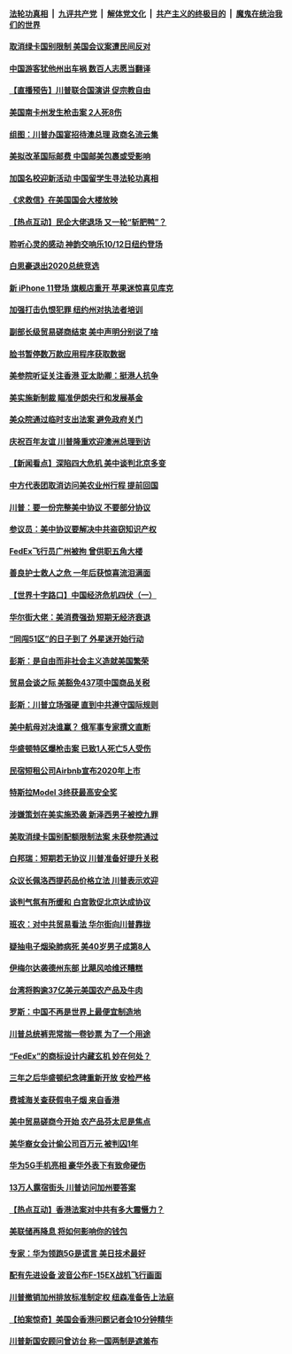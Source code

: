 ####  [法轮功真相](../../../../basic/blob/master/README.md?t=09220200) &nbsp;|&nbsp; [九评共产党](../../../../9ping.md/blob/master/README.md?t=09220200) &nbsp;|&nbsp; [解体党文化](../../../../jtdwh.md/blob/master/README.md?t=09220200)  &nbsp;|&nbsp; [共产主义的终极目的](../../../../gczydzjmd.md/blob/master/README.md?t=09220200) &nbsp;|&nbsp; [魔鬼在统治我们的世界](../../../../mgztzwmdsj.md/blob/master/README.md?t=09220200) 

#### [取消绿卡国别限制 美国会议案遭民间反对](../pages/nsc412/n11537773.md?t=09220200) 

#### [中国游客犹他州出车祸 数百人志愿当翻译](../pages/nsc412/n11537625.md?t=09220200) 

#### [【直播预告】川普联合国演讲 促宗教自由](../pages/nsc412/n11537578.md?t=09220200) 

#### [美国南卡州发生枪击案 2人死8伤](../pages/nsc412/n11537550.md?t=09220200) 

#### [组图：川普办国宴招待澳总理 政商名流云集](../pages/nsc412/n11537407.md?t=09220200) 

#### [美拟改革国际邮费 中国邮美包裹或受影响](../pages/nsc412/n11537288.md?t=09220200) 

#### [加国名校迎新活动 中国留学生寻法轮功真相](../pages/nsc412/n11537332.md?t=09220200) 

#### [《求救信》在美国国会大楼放映](../pages/nsc412/n11537252.md?t=09220200) 

#### [【热点互动】民企大佬退场 又一轮“斩肥鸭”？](../pages/nsc412/n11537155.md?t=09220200) 

#### [聆听心灵的感动 神韵交响乐10/12日纽约登场](../pages/nsc412/n11536559.md?t=09220200) 

#### [白思豪退出2020总统竞选](../pages/nsc412/n11536582.md?t=09220200) 

#### [新 iPhone 11登场 旗舰店重开 苹果迷惊喜见库克](../pages/nsc412/n11536574.md?t=09220200) 

#### [加强打击仇恨犯罪 纽约州对执法者培训](../pages/nsc412/n11536586.md?t=09220200) 

#### [副部长级贸易磋商结束 美中声明分别说了啥](../pages/nsc412/n11536402.md?t=09220200) 

#### [脸书暂停数万款应用程序获取数据](../pages/nsc412/n11536677.md?t=09220200) 

#### [美参院听证关注香港 亚太助卿：挺港人抗争](../pages/nsc412/n11535787.md?t=09220200) 

#### [美实施新制裁 瞄准伊朗央行和发展基金](../pages/nsc412/n11535617.md?t=09220200) 

#### [美众院通过临时支出法案 避免政府关门](../pages/nsc412/n11536207.md?t=09220200) 

#### [庆祝百年友谊 川普隆重欢迎澳洲总理到访](../pages/nsc412/n11535946.md?t=09220200) 

#### [【新闻看点】深陷四大危机 美中谈判北京多变](../pages/nsc412/n11535692.md?t=09220200) 

#### [中方代表团取消访问美农业州行程 提前回国](../pages/nsc412/n11535507.md?t=09220200) 

#### [川普：要一份完整美中协议 不要部分协议](../pages/nsc412/n11535676.md?t=09220200) 

#### [参议员：美中协议要解决中共盗窃知识产权](../pages/nsc412/n11535602.md?t=09220200) 

#### [FedEx飞行员广州被拘 曾供职五角大楼](../pages/nsc412/n11535441.md?t=09220200) 

#### [善良护士救人之危 一年后获惊喜流泪满面](../pages/nsc412/n11535524.md?t=09220200) 

#### [【世界十字路口】中国经济危机四伏（一）](../pages/nsc412/n11533631.md?t=09220200) 

#### [华尔街大佬：美消费强劲 短期无经济衰退](../pages/nsc412/n11535468.md?t=09220200) 

#### [“同闯51区”的日子到了 外星迷开始行动](../pages/nsc412/n11534762.md?t=09220200) 

#### [彭斯：是自由而非社会主义造就美国繁荣](../pages/nsc412/n11534894.md?t=09220200) 

#### [贸易会谈之际 美豁免437项中国商品关税](../pages/nsc412/n11534771.md?t=09220200) 

#### [彭斯：川普立场强硬 直到中共遵守国际规则](../pages/nsc412/n11533669.md?t=09220200) 

#### [美中航母对决谁赢？ 俄军事专家撰文直断](../pages/nsc412/n11534598.md?t=09220200) 

#### [华盛顿特区爆枪击案 已致1人死亡5人受伤](../pages/nsc412/n11534264.md?t=09220200) 

#### [民宿短租公司Airbnb宣布2020年上市](../pages/nsc412/n11534211.md?t=09220200) 

#### [特斯拉Model 3终获最高安全奖](../pages/nsc412/n11534191.md?t=09220200) 

#### [涉嫌策划在美实施恐袭 新泽西男子被控九罪](../pages/nsc412/n11533677.md?t=09220200) 

#### [美取消绿卡国别配额限制法案 未获参院通过](../pages/nsc412/n11533662.md?t=09220200) 

#### [白邦瑞：短期若无协议 川普准备好提升关税](../pages/nsc412/n11533472.md?t=09220200) 

#### [众议长佩洛西提药品价格立法 川普表示欢迎](../pages/nsc412/n11533640.md?t=09220200) 

#### [谈判气氛有所缓和 白宫敦促北京达成协议](../pages/nsc412/n11533516.md?t=09220200) 

#### [班农：对中共贸易看法 华尔街向川普靠拢](../pages/nsc412/n11533282.md?t=09220200) 

#### [疑抽电子烟染肺病死 美40岁男子成第8人](../pages/nsc412/n11533272.md?t=09220200) 

#### [伊梅尔达袭德州东部 比飓风哈维还糟糕](../pages/nsc412/n11533180.md?t=09220200) 

#### [台湾将购逾37亿美元美国农产品及牛肉](../pages/nsc412/n11533201.md?t=09220200) 

#### [罗斯：中国不再是世界上最便宜制造地](../pages/nsc412/n11533177.md?t=09220200) 

#### [川普总统裤兜常揣一卷钞票 为了一个用途](../pages/nsc412/n11533082.md?t=09220200) 

#### [“FedEx”的商标设计内藏玄机 妙在何处？](../pages/nsc412/n11532690.md?t=09220200) 

#### [三年之后华盛顿纪念碑重新开放 安检严格](../pages/nsc412/n11532667.md?t=09220200) 

#### [费城海关查获假电子烟 来自香港](../pages/nsc412/n11531382.md?t=09220200) 

#### [美中贸易磋商今开始 农产品芬太尼是焦点](../pages/nsc412/n11532800.md?t=09220200) 

#### [美华裔女会计偷公司百万元 被判囚1年](../pages/nsc412/n11531399.md?t=09220200) 

#### [华为5G手机亮相 豪华外表下有致命硬伤](../pages/nsc412/n11532724.md?t=09220200) 

#### [13万人露宿街头 川普访问加州要答案](../pages/nsc412/n11532672.md?t=09220200) 

#### [【热点互动】香港法案对中共有多大震慑力？](../pages/nsc412/n11532662.md?t=09220200) 

#### [美联储再降息 将如何影响你的钱包](../pages/nsc412/n11532303.md?t=09220200) 

#### [专家：华为领跑5G是谎言 美日技术最好](../pages/nsc412/n11532066.md?t=09220200) 

#### [配有先进设备 波音公布F-15EX战机飞行画面](../pages/nsc412/n11531703.md?t=09220200) 

#### [川普撤销加州排放标准制定权  纽森准备告上法庭](../pages/nsc412/n11531747.md?t=09220200) 

#### [【拍案惊奇】美国会香港问题记者会10分钟精华](../pages/nsc412/n11531209.md?t=09220200) 

#### [川普新国安顾问曾访台 称一国两制是遮羞布](../pages/nsc412/n11531031.md?t=09220200) 

